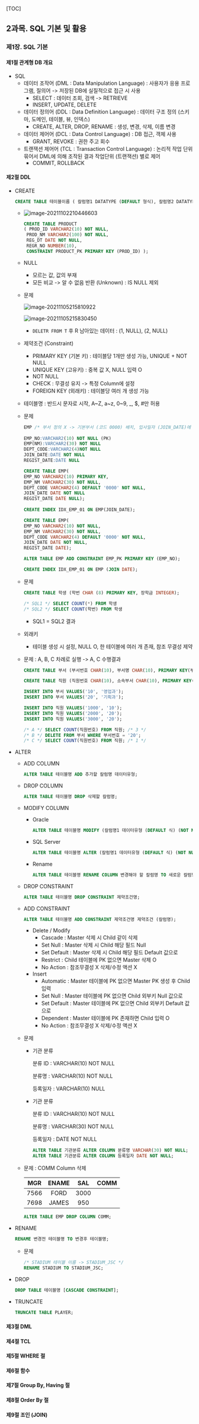 [TOC]



## 2과목. SQL 기본 및 활용

### 제1장. SQL 기본

#### 제1절 관계형 DB 개요

- SQL
  - 데이터 조작어 (DML : Data Manipulation Language) : 사용자가 응용 프로그램, 질의어 -> 저장된 DB에 실질적으로 접근 시 사용
    - SELECT : 데이터 조회, 검색 -> RETRIEVE
    - INSERT, UPDATE, DELETE
  - 데이터 정의어 (DDL : Data Definition Language) : 데이터 구조 정의 (스키마, 도메인, 테이블, 뷰, 인덱스)
    - CREATE, ALTER, DROP, RENAME : 생성, 변경, 삭제, 이름 변경
  - 데이터 제어어 (DCL : Data Control Language) : DB 접근, 객체 사용
    - GRANT, REVOKE : 권한 주고 회수
  - 트랜잭션 제어어 (TCL : Transaction Control Language) : 논리적 작업 단위 묶어서 DML에 의해 조작된 결과 작업단위 (트랜잭션) 별로 제어
    - COMMIT, ROLLBACK

#### 제2절 DDL

- CREATE

  ```sql
  CREATE TABLE 테이블이름 ( 칼럼명1 DATATYPE (DEFAULT 형식), 칼럼명2 DATATYPE (DEFAULT 형식),)
  ```

  - ![image-20211102210446603](C:\Users\j2woo\AppData\Roaming\Typora\typora-user-images\image-20211102210446603.png)

    ```sql
    CREATE TABLE PRODUCT
    ( PROD_ID VARCHAR2(10) NOT NULL,
     PROD_NM VARCHAR2(100) NOT NULL,
     REG_DT DATE NOT NULL,
     REGR_NO NUMBER(10),
     CONSTRAINT PRODUCT_PK PRIMARY KEY (PROD_ID) );
    ```

  - NULL

    - 모르는 값, 값의 부재
    - 모든 비교 -> 알 수 없음 반환 (Unknown) : IS NULL 제외

  - 문제

    ![image-20211105215810922](C:\Users\j2woo\AppData\Roaming\Typora\typora-user-images\image-20211105215810922.png)

    ![image-20211105215830450](C:\Users\j2woo\AppData\Roaming\Typora\typora-user-images\image-20211105215830450.png)

    - `DELETR FROM T` 후 R 남아있는 데이터 : (1, NULL), (2, NULL)

  - 제약조건 (Constraint)

    - PRIMARY KEY (기본 키) : 테이블당 1개만 생성 가능, UNIQUE + NOT NULL
    - UNIQUE KEY (고유키) : 중복 값 X, NULL 입력 O
    - NOT NULL
    - CHECK : 무결성 유지 -> 특정 Column에 설정
    - FOREIGN KEY (외래키) : 테이블당 여러 개 생성 가능

  - 테이블명 : 반드시 문자로 시작, A~Z, a~z, 0~9, _, $, #만 허용

  - 문제

    ```sql
    EMP /* 부서 정의 X -> 기본부서 (코드 0000) 배치, 입사일자 (JOIN_DATE)에 index 생성 */
     
    EMP_NO:VARCHAR2(10) NOT NULL (PK)
    EMP(NM):VARCHAR2(30) NOT NULL
    DEPT_CODE:VARCHAR2(4)NOT NULL
    JOIN_DATE:DATE NOT NULL
    REGIST_DATE:DATE NULL
    ```

    ```sql
    CREATE TABLE EMP(
    EMP_NO VARCHAR2(10) PRIMARY KEY,
    EMP_NM VARCHAR2(30) NOT NULL,
    DEPT_CODE VARCHAR2(4) DEFAULT '0000' NOT NULL,
    JOIN_DATE DATE NOT NULL
    REGIST_DATE DATE NULL);
     
    CREATE INDEX IDX_EMP_01 ON EMP(JOIN_DATE);
    ```

    ```sql
    CREATE TABLE EMP(
    EMP_NO VARCHAR2(10) NOT NULL,
    EMP_NM VARCHAR2(30) NOT NULL,
    DEPT_CODE VARCHAR2(4) DEFAULT '0000' NOT NULL,
    JOIN_DATE DATE NOT NULL,
    REGIST_DATE DATE);
    
    ALTER TABLE EMP ADD CONSTRAINT EMP_PK PRIMARY KEY (EMP_NO);
    
    CREATE INDEX IDX_EMP_01 ON EMP (JOIN DATE);
    ```

  - 문제

    ```sql
    CREATE TABLE 학생 (학번 CHAR (8) PRIMARY KEY, 장학금 INTEGER);
    
    /* SQL1 */ SELECT COUNT(*) FROM 학생
    /* SQL2 */ SELECT COUNT(학번) FROM 학생
    ```

    - SQL1 = SQL2 결과

  - 외래키

    - 테이블 생성 시 설정, NULL O, 한 테이블에 여러 개 존재, 참조 무결성 제약

  - 문제 : A, B, C 차례로 실행 -> A, C 수행결과

    ```sql
    CREATE TABLE 부서 (부서번호 CHAR(10), 부서명 CHAR(10), PRIMARY KEY(부서번호));
    
    CREATE TABLE 직원 (직원번호 CHAR(10), 소속부서 CHAR(10), PRIMARY KEY(직원번호), FOREIGN KEY(소속부서) REFERENCES 부서(부서번호) ON DELETE CASCADE);
    
    INSERT INTO 부서 VALUES('10', '영업과');
    INSERT INTO 부서 VALUES('20', '기획과');
    
    INSERT INTO 직원 VALUES('1000', '10');
    INSERT INTO 직원 VALUES('2000', '20');
    INSERT INTO 직원 VALUES('3000', '20');
    
    /* A */ SELECT COUNT(직원번호) FROM 직원; /* 3 */
    /* B */ DELETE FROM 부서 WHERE 부서번호 = '20';
    /* C */ SELECT COUNT(직원번호) FROM 직원; /* 1 */
    ```

- ALTER

  - ADD COLUMN

    ```sql
    ALTER TABLE 테이블명 ADD 추가할 칼럼명 데이터유형;
    ```

  - DROP COLUMN

    ```sql
    ALTER TABLE 테이블명 DROP 삭제할 칼럼명;
    ```

  - MODIFY COLUMN

    - Oracle

      ```sql
      ALTER TABLE 테이블명 MODIFY (칼럼명1 데이터유형 (DEFAULT 식) (NOT NULL), 칼럼명2 데이터유형 (DEFAULT 식) (NOT NULL),)
      ```

    - SQL Server

      ```sql
      ALTER TABLE 테이블명 ALTER (칼럼명1 데이터유형 (DEFAULT 식) (NOT NULL), 칼럼명2 데이터유형 (DEFAULT 식) (NOT NULL),)
      ```

    - Rename

      ```sql
      ALTER TABLE 테이블명 RENAME COLUMN 변경해야 할 칼럼명 TO 새로운 칼럼명;
      ```

  - DROP CONSTRAINT

    ```sql
    ALTER TABLE 테이블명 DROP CONSTRAINT 제약조건명;
    ```

  - ADD CONSTRAINT

    ```sql
    ALTER TABLE 테이블명 ADD CONSTRAINT 제약조건명 제약조건 (칼럼명);
    ```

    - Delete / Modify
      - Cascade : Master 삭제 시 Child 같이 삭제
      - Set Null : Master 삭제 시 Child 해당 필드 Null
      - Set Default : Master 삭제 시 Child 해당 필드 Default 값으로
      - Restrict : Child 테이블에 PK 없으면 Master 삭제 O
      - No Action : 참조무결성 X 삭제/수정 액션 X
    - Insert
      - Automatic : Master 테이블에 PK 없으면 Master PK 생성 후 Child 입력
      - Set Null : Master 테이블에 PK 없으면 Child 외부키 Null 값으로
      - Set Default : Master 테이블에 PK 없으면 Child 외부키 Default 값으로
      - Dependent : Master 테이블에 PK 존재하면 Child 입력 O
      - No Action : 참조무결성 X 삭제/수정 액션 X

  - 문제

    - 기관 분류

      분류 ID : VARCHAR(10) NOT NULL

      분류명 : VARCHAR(10) NOT NULL

      등록일자 : VARCHAR(10) NULL

    - 기관 분류

      분류 ID : VARCHAR(10) NOT NULL

      분류명 : VARCHAR(30) NOT NULL

      등록일자 : DATE NOT NULL

      ```sql
      ALTER TABLE 기관분류 ALTER COLUMN 분류명 VARCHAR(30) NOT NULL;
      ALTER TABLE 기관분류 ALTER COLUMN 등록일자 DATE NOT NULL;
      ```

  - 문제 : COMM Column 삭제

    | MGR  | ENAME | SAL  | COMM |
    | :--: | :---: | :--: | :--: |
    | 7566 | FORD  | 3000 |      |
    | 7698 | JAMES | 950  |      |

    ```sql
    ALTER TABLE EMP DROP COLUMN COMM;
    ```

- RENAME

  ```sql
  RENAME 변경전 테이블명 TO 변경후 테이블명;
  ```

  - 문제

    ```sql
    /* STADIUM 테이블 이름 -> STADIUM_JSC */
    RENAME STADIUM TO STADIUM_JSC;
    ```

    

- DROP

  ```sql
  DROP TABLE 테이블명 [CASCADE CONSTRAINT];
  ```

- TRUNCATE

  ```sql
  TRUNCATE TABLE PLAYER;
  ```

  



#### 제3절 DML

#### 제4절 TCL

#### 제5절 WHERE 절

#### 제6절 함수

#### 제7절 Group By, Having 절

#### 제8절 Order By 절

#### 제9절 조인 (JOIN)